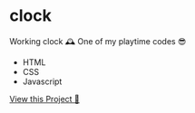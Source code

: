 # clock
Working clock 🕰 One of my playtime codes 😎
- HTML
- CSS
- Javascript

[View this Project 🚀](https://osuobiem.github.io/clock/)